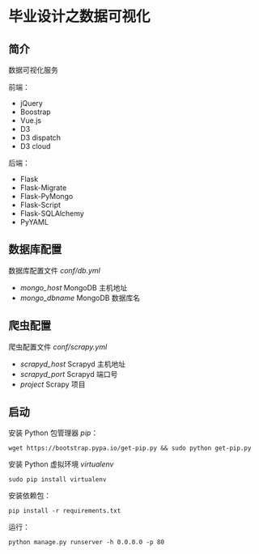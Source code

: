 # 毕业设计之数据可视化

## 简介

数据可视化服务

前端：

* jQuery
* Boostrap
* Vue.js
* D3
* D3 dispatch
* D3 cloud

后端：

* Flask
* Flask-Migrate
* Flask-PyMongo
* Flask-Script
* Flask-SQLAlchemy
* PyYAML

## 数据库配置

数据库配置文件 *conf/db.yml*

* *mongo_host* MongoDB 主机地址
* *mongo_dbname* MongoDB 数据库名

## 爬虫配置

爬虫配置文件 *conf/scrapy.yml*

* *scrapyd_host* Scrapyd 主机地址
* *scrapyd_port* Scrapyd 端口号
* *project* Scrapy 项目

## 启动

安装 Python 包管理器 *pip*：

    wget https://bootstrap.pypa.io/get-pip.py && sudo python get-pip.py
	
安装 Python 虚拟环境 *virtualenv*

    sudo pip install virtualenv

安装依赖包：

    pip install -r requirements.txt

运行：

    python manage.py runserver -h 0.0.0.0 -p 80
